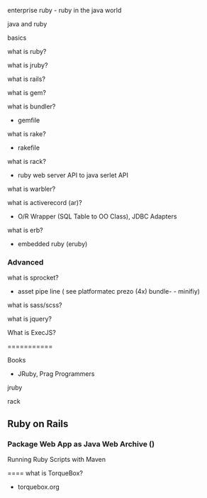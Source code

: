 enterprise ruby - ruby in the java world


java and ruby

basics

what is ruby?

what is jruby?

what is rails?

what is gem?

what is bundler?

- gemfile

what is rake?

- rakefile


what is rack?

- ruby web server API to java serlet API

what is warbler?


what is activerecord (ar)?

- O/R Wrapper (SQL Table to OO Class), JDBC Adapters

what is erb?

- embedded ruby (eruby)



### Advanced

what is sprocket?

- asset pipe line (   see platformatec prezo (4x)   bundle-    - minifiy)

what is sass/scss?

what is jquery?


What is ExecJS?



===========

Books

- JRuby, Prag Programmers




jruby



rack



## Ruby on Rails 

### Package Web App as Java Web Archive ()






Running Ruby Scripts with Maven


====
what is TorqueBox?
- torquebox.org 



